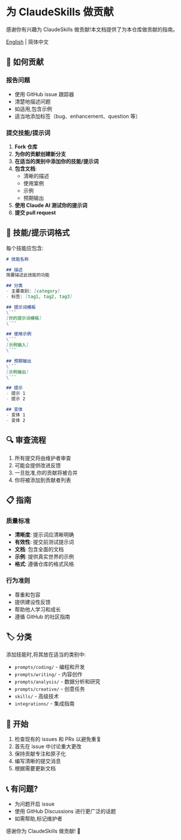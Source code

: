 # 为 ClaudeSkills 做贡献

感谢你有兴趣为 ClaudeSkills 做贡献!本文档提供了为本仓库做贡献的指南。

[English](./CONTRIBUTING.md) | 简体中文

## 🎯 如何贡献

### 报告问题

- 使用 GitHub issue 跟踪器
- 清楚地描述问题
- 如适用,包含示例
- 适当地添加标签（bug、enhancement、question 等）

### 提交技能/提示词

1. **Fork 仓库**
2. **为你的贡献创建新分支**
3. **在适当的类别中添加你的技能/提示词**
4. **包含文档**:
   - 清晰的描述
   - 使用案例
   - 示例
   - 预期输出
5. **使用 Claude AI 测试你的提示词**
6. **提交 pull request**

## 📝 技能/提示词格式

每个技能应包含:

```markdown
# 技能名称

## 描述
简要描述此技能的功能

## 分类
- 主要类别: [category]
- 标签: [tag1, tag2, tag3]

## 提示词模板
\```
[你的提示词模板]
\```

## 使用示例
\```
[示例输入]
\```

## 预期输出
\```
[示例输出]
\```

## 提示
- 提示 1
- 提示 2

## 变体
- 变体 1
- 变体 2
```

## 🔍 审查流程

1. 所有提交将由维护者审查
2. 可能会提供改进反馈
3. 一旦批准,你的贡献将被合并
4. 你将被添加到贡献者列表

## 📋 指南

### 质量标准

- **清晰度**: 提示词应清晰明确
- **有效性**: 提交前测试提示词
- **文档**: 包含全面的文档
- **示例**: 提供真实世界的示例
- **格式**: 遵循仓库的格式风格

### 行为准则

- 尊重和包容
- 提供建设性反馈
- 帮助他人学习和成长
- 遵循 GitHub 的社区指南

## 🏷️ 分类

添加技能时,将其放在适当的类别中:

- `prompts/coding/` - 编程和开发
- `prompts/writing/` - 内容创作
- `prompts/analysis/` - 数据分析和研究
- `prompts/creative/` - 创意任务
- `skills/` - 高级技术
- `integrations/` - 集成指南

## 🚀 开始

1. 检查现有的 issues 和 PRs 以避免重复
2. 首先在 issue 中讨论重大更改
3. 保持贡献专注和原子化
4. 编写清晰的提交消息
5. 根据需要更新文档

## 📞 有问题?

- 为问题开启 issue
- 使用 GitHub Discussions 进行更广泛的话题
- 如需帮助,标记维护者

感谢你为 ClaudeSkills 做贡献! 🎉

